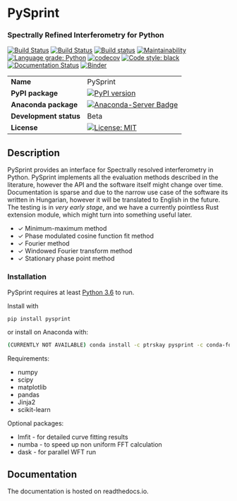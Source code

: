 # PySprint

### Spectrally Refined Interferometry for Python

[![Build Status](https://travis-ci.org/Ptrskay3/PySprint.svg?branch=master)](https://travis-ci.org/Ptrskay3/pysprint)
[![Build Status](https://dev.azure.com/leehpeter/PySprint/_apis/build/status/Ptrskay3.PySprint?branchName=master)](https://dev.azure.com/leehpeter/PySprint/_build/latest?definitionId=3&branchName=master)
[![Build status](https://ci.appveyor.com/api/projects/status/ntruwstinov7pv87?svg=true)](https://ci.appveyor.com/project/Ptrskay3/pysprint)
[![Maintainability](https://api.codeclimate.com/v1/badges/4e876c4899af3c4435b0/maintainability)](https://codeclimate.com/github/Ptrskay3/PySprint/maintainability)
[![Language grade: Python](https://img.shields.io/lgtm/grade/python/g/Ptrskay3/PySprint.svg?logo=lgtm&logoWidth=18)](https://lgtm.com/projects/g/Ptrskay3/PySprint/context:python)
[![codecov](https://codecov.io/gh/Ptrskay3/PySprint/branch/master/graph/badge.svg)](https://codecov.io/gh/Ptrskay3/PySprint)
[![Code style: black](https://img.shields.io/badge/code%20style-black-000000.svg)](https://github.com/psf/black)
[![Documentation Status](https://readthedocs.org/projects/pysprint/badge/?version=latest)](https://pysprint.readthedocs.io/en/latest/?badge=latest)
[![Binder](https://mybinder.org/badge_logo.svg)](https://mybinder.org/v2/gh/Ptrskay3/PySprint/master?filepath=index.ipynb)

|                        |                                                                                                                             |
| ---------------------- | --------------------------------------------------------------------------------------------------------------------------- |
| **Name**               | PySprint                                                                                                                    |
| **PyPI package**       | [![PyPI version](https://badge.fury.io/py/pysprint.svg)](https://badge.fury.io/py/pysprint)                                 |
| **Anaconda package**   | [![Anaconda-Server Badge](https://anaconda.org/ptrskay/pysprint/badges/version.svg)](https://anaconda.org/ptrskay/pysprint) |
| **Development status** | Beta                                                                                                                        |
| **License**            | [![License: MIT](https://img.shields.io/badge/License-MIT-yellow.svg)](https://opensource.org/licenses/MIT)                 |

## Description


PySprint provides an interface for Spectrally resolved interferometry in Python.
PySprint implements all the evaluation methods described in the literature, however
the API and the software itself might change over time. Documentation is sparse and due
to the narrow use case of the software its written in Hungarian, however it will be
translated to English in the future. The testing is in _very early stage_, and we have a currently
pointless Rust extension module, which might turn into something useful later.

- ✓ Minimum-maximum method
- ✓ Phase modulated cosine function fit method
- ✓ Fourier method
- ✓ Windowed Fourier transform method
- ✓ Stationary phase point method

### Installation

PySprint requires at least [Python 3.6](https://www.python.org/downloads/) to run.

Install with

```sh
pip install pysprint
```

or install on Anaconda with:

```sh
(CURRENTLY NOT AVAILABLE) conda install -c ptrskay pysprint -c conda-forge
```

Requirements:

- numpy
- scipy
- matplotlib
- pandas
- Jinja2
- scikit-learn

Optional packages:

- lmfit - for detailed curve fitting results
- numba - to speed up non uniform FFT calculation
- dask - for parallel WFT run

## Documentation

The documentation is hosted on readthedocs.io.
